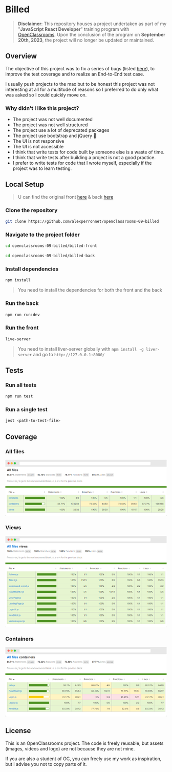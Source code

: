 # Billed

> **Disclaimer**: This repository houses a project undertaken as part of my "**JavaScript React Developer**" training program with [OpenClassrooms](https://openclassrooms.com/). Upon the conclusion of the program on **September 20th, 2023**, the project will no longer be updated or maintained.

## Overview

The objective of this project was to fix a series of bugs (listed [here](https://github.com/alexperronnet/openclassrooms-p9-billed/issues?q=is%3Aissue+is%3Aclosed)), to improve the test coverage and to realize an End-to-End test case.

I usually push projects to the max but to be honest this project was not interesting at all for a multitude of reasons so I preferred to do only what was asked so I could quickly move on.

### Why didn't I like this project?

- The project was not well documented
- The project was not well structured
- The project use a lot of deprecated packages
- The project use bootstrap and jQuery 🤢
- The UI is not responsive
- The UI is not accessible
- I think that write tests for code built by someone else is a waste of time.
- I think that write tests after building a project is not a good practice.
- I prefer to write tests for code that I wrote myself, especially if the project was to learn testing.

## Local Setup

> U can find the original front [here](https://github.com/OpenClassrooms-Student-Center/Billed-app-FR-Front) & back [here](https://github.com/OpenClassrooms-Student-Center/Billed-app-FR-back)

### Clone the repository

```bash
git clone https://github.com/alexperronnet/openclassrooms-09-billed
```

### Navigate to the project folder

```bash
cd openclassrooms-09-billed/billed-front
```

```bash
cd openclassrooms-09-billed/billed-back
```

### Install dependencies

```bash
npm install
```

> You need to install the dependencies for both the front and the back

### Run the back

```bash
npm run run:dev
```

### Run the front

```bash
live-server
```

> You need to install liver-server globally with `npm install -g liver-server` and go to `http://127.0.0.1:8080/`

## Tests

### Run all tests

```bash
npm run test
```

### Run a single test

```bash
jest <path-to-test-file>
```

## Coverage

### All files

![All tests coverage](./docs/coverage-all-files.png)

### Views

![Views coverage](./docs/coverage-views.png)

### Containers

![Containers coverage](./docs/coverage-containers.png)

## License

This is an OpenClassrooms project. The code is freely reusable, but assets (images, videos and logo) are not because they are not mine.

If you are also a student of OC, you can freely use my work as inspiration, but I advise you not to copy parts of it.
